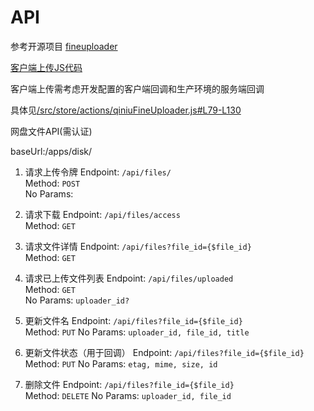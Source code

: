 # API

参考开源项目 [fineuploader](https://fineuploader.com/)

[客户端上传JS代码](/src/store/actions/qiniuFineUploader.js)

客户端上传需考虑开发配置的客户端回调和生产环境的服务端回调

具体见[/src/store/actions/qiniuFineUploader.js#L79-L130](/src/store/actions/qiniuFineUploader.js#L79-L130)


网盘文件API(需认证)

baseUrl:/apps/disk/

1. 请求上传令牌
Endpoint: `/api/files/`  
Method: `POST`  
No Params:

1. 请求下载
Endpoint: `/api/files/access`  
Method: `GET`  

1. 请求文件详情
Endpoint: `/api/files?file_id={$file_id}`  
Method: `GET`  

1. 请求已上传文件列表
Endpoint: `/api/files/uploaded`  
Method: `GET`  
No Params: `uploader_id?`

1. 更新文件名
Endpoint: `/api/files?file_id={$file_id}`  
Method: `PUT`
No Params: `uploader_id, file_id, title`

1. 更新文件状态（用于回调）
Endpoint: `/api/files?file_id={$file_id}`  
Method: `PUT`
No Params: `etag, mime, size, id`

1. 删除文件
Endpoint: `/api/files?file_id={$file_id}`  
Method: `DELETE`
No Params: `uploader_id, file_id`


